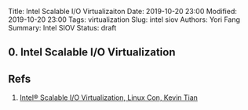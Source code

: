 Title: Intel Scalable I/O Virtualizaiton
Date: 2019-10-20 23:00
Modified: 2019-10-20 23:00
Tags: virtualization
Slug: intel siov
Authors: Yori Fang
Summary: Intel SIOV
Status: draft

## 0. Intel Scalable I/O Virtualization

## Refs

1. [Intel® Scalable I/O Virtualization, Linux Con, Kevin Tian](https://schd.ws/hosted_files/lc32018/00/LC3-SIOV-final.pdf
)
